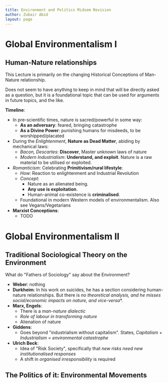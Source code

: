 ```yaml
---
title: Environment and Politics Midsem Revision 
author: Zubair Abid
layout: page
---
```


# Global Environmentalism I

## Human-Nature relationships

This Lecture is primarily on the changing Historical Conceptions of Man-Nature relationship.

Does not seem to have anything to keep in mind that will be directly asked as a question, but it is a foundational topic that can be used for arguments in future topics, and the like.

**Timeline**:

- In pre-scientific times, nature is sacred/powerful in some way:
    - **As an adversary**: feared, bringing catastrophe
    - **As a Divine Power**: punishing humans for misdeeds, to be worshipped/placated
- During the *Enlightenment*, **Nature as Dead Matter**, abiding by mechanical laws:
    - *Bacon, Descartes*: **Discover**, Master unknown laws of nature
    - *Modern Industrialism*: **Understand, and exploit**. Nature is a raw material to be utilised or exploited.
- *Romanticism*: Celebrating **Primitivism/rural lifestyle**:
    - *How*: Reaction to enlightenment and Industrial Revolution
    - *Concept*:
        - Nature as an alienated being. 
        - **Any use is exploitation**.
        - Human-animal co-existence is **criminalised**.
    - Foundational in modern Western models of environmentalism. Also see Vegans/Vegetarians
- **Marxist Conceptions**:
    - TODO

# Global Environmentalism II

## Traditional Sociological Theory on the Environment

What do "Fathers of Sociology" say about the Environment?

- **Weber**: nothing
- **Durkheim**: 
    In his work on suicides, he has a section considering human-nature relationships. But there is *no theoretical analysis, and he misses social/economic impacts on nature, and vice-versa**.
- **Marx, Engels**:
    - There is a *man-nature dialectic*
    - *Role of labour in transforming nature*
    - Alienation of nature
- **Giddens**:
    - Goes beyond "industrialism without capitalism". States, *Capitalism + Industrialism = environmental catastrophe*
- **Ulrich Beck**:
    - Idea of "Risk Society", specifically that *new risks need new institutionalised responses*
    - A shift in *organised irresponsibility* is required

## The Politics of it: Environmental Movements
